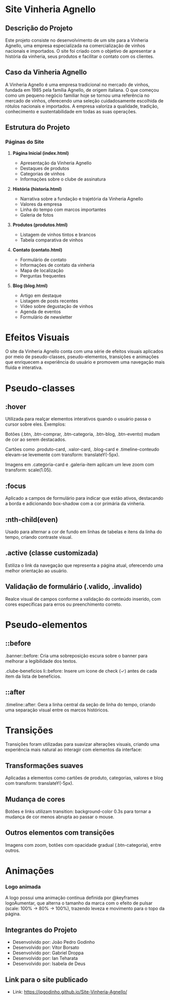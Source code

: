 # Site Vinheria Agnello

## Descrição do Projeto
Este projeto consiste no desenvolvimento de um site para a Vinheria Agnello, uma empresa especializada na comercialização de vinhos nacionais e importados. O site foi criado com o objetivo de apresentar a história da vinheria, seus produtos e facilitar o contato com os clientes.

## Caso da Vinheria Agnello
A Vinheria Agnello é uma empresa tradicional no mercado de vinhos, fundada em 1985 pela família Agnello, de origem italiana. O que começou como um pequeno negócio familiar hoje se tornou uma referência no mercado de vinhos, oferecendo uma seleção cuidadosamente escolhida de rótulos nacionais e importados. A empresa valoriza a qualidade, tradição, conhecimento e sustentabilidade em todas as suas operações.

## Estrutura do Projeto

### Páginas do Site

1. **Página Inicial (index.html)**
   - Apresentação da Vinheria Agnello
   - Destaques de produtos
   - Categorias de vinhos
   - Informações sobre o clube de assinatura

2. **História (historia.html)**
   - Narrativa sobre a fundação e trajetória da Vinheria Agnello
   - Valores da empresa
   - Linha do tempo com marcos importantes
   - Galeria de fotos

3. **Produtos (produtos.html)**
   - Listagem de vinhos tintos e brancos
   - Tabela comparativa de vinhos

4. **Contato (contato.html)**
   - Formulário de contato
   - Informações de contato da vinheria
   - Mapa de localização
   - Perguntas frequentes

5. **Blog (blog.html)**
   - Artigo em destaque
   - Listagem de posts recentes
   - Vídeo sobre degustação de vinhos
   - Agenda de eventos
   - Formulário de newsletter

# Efeitos Visuais
O site da Vinheria Agnello conta com uma série de efeitos visuais aplicados por meio de pseudo-classes, pseudo-elementos, transições e animações que enriquecem a experiência do usuário e promovem uma navegação mais fluida e interativa.

# Pseudo-classes
## :hover
Utilizada para realçar elementos interativos quando o usuário passa o cursor sobre eles. Exemplos:

Botões (.btn, .btn-comprar, .btn-categoria, .btn-blog, .btn-evento) mudam de cor ao serem destacados.

Cartões como .produto-card, .valor-card, .blog-card e .timeline-conteudo elevam-se levemente com transform: translateY(-5px).

Imagens em .categoria-card e .galeria-item aplicam um leve zoom com transform: scale(1.05).

## :focus
Aplicado a campos de formulário para indicar que estão ativos, destacando a borda e adicionando box-shadow com a cor primária da vinheria.

## :nth-child(even)
Usado para alternar a cor de fundo em linhas de tabelas e itens da linha do tempo, criando contraste visual.

## .active (classe customizada)
Estiliza o link da navegação que representa a página atual, oferecendo uma melhor orientação ao usuário.

## Validação de formulário (.valido, .invalido)
Realce visual de campos conforme a validação do conteúdo inserido, com cores específicas para erros ou preenchimento correto.

# Pseudo-elementos

## ::before
.banner::before: Cria uma sobreposição escura sobre o banner para melhorar a legibilidade dos textos.

.clube-beneficios li::before: Insere um ícone de check (✓) antes de cada item da lista de benefícios.

## ::after
.timeline::after: Gera a linha central da seção de linha do tempo, criando uma separação visual entre os marcos históricos.

# Transições
Transições foram utilizadas para suavizar alterações visuais, criando uma experiência mais natural ao interagir com elementos da interface:

## Transformações suaves

Aplicadas a elementos como cartões de produto, categorias, valores e blog com transform: translateY(-5px).

## Mudança de cores

Botões e links utilizam transition: background-color 0.3s para tornar a mudança de cor menos abrupta ao passar o mouse.

## Outros elementos com transições

Imagens com zoom, botões com opacidade gradual (.btn-categoria), entre outros.

# Animações

### Logo animada
A logo possui uma animação contínua definida por @keyframes logoAumentar, que alterna o tamanho da marca com o efeito de pulsar (scale: 100% → 80% → 100%), trazendo leveza e movimento para o topo da página.

## Integrantes do Projeto
- Desenvolvido por: João Pedro Godinho
- Desenvolvido por: Vítor Borsato
- Desenvolvido por: Gabriel Droppa
- Desenvolvido por: Ian Teharata
- Desenvolvido por: Isabela de Deus

## Link para o site publicado
- Link: https://jpgodinho.github.io/Site-Vinheria-Agnello/
